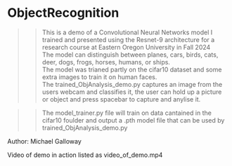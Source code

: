 # ObjectRecognition

>>This is a demo of a Convolutional Neural Networks model I trained and presented using the Resnet-9 architecture for a research course
at Eastern Oregon University in Fall 2024  
The model can distinguish between planes, cars, birds, cats, deer, dogs, frogs, horses, humans, or ships.  
The model was trianed partly on the cifar10 dataset and some extra images to train it on human faces.  
The trained_ObjAnalysis_demo.py captures an image from the users webcam and classifies it, the user can hold up a picture or object and press spacebar to capture and anylise it.  
  
>>The model_trainer.py file will train on data cantained in the cifar10 foulder and output a .pth model file that can be used by trained_ObjAnalysis_demo.py  
  
Author: Michael Galloway  
  
Video of demo in action listed as video_of_demo.mp4  
